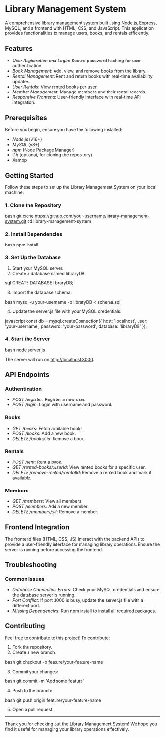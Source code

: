 # Library Management System

A comprehensive library management system built using Node.js, Express, MySQL, and a frontend with HTML, CSS, and JavaScript. This application provides functionalities to manage users, books, and rentals efficiently.

## Features

- *User Registration and Login*: Secure password hashing for user authentication.
- *Book Management*: Add, view, and remove books from the library.
- *Rental Management*: Rent and return books with real-time availability updates.
- *User Rentals*: View rented books per user.
- *Member Management*: Manage members and their rental records.
- *Responsive Frontend*: User-friendly interface with real-time API integration.

## Prerequisites

Before you begin, ensure you have the following installed:

- *Node.js* (v16+)
- *MySQL* (v8+)
- *npm* (Node Package Manager)
- *Git* (optional, for cloning the repository)
- Xampp

## Getting Started

Follow these steps to set up the Library Management System on your local machine:

### 1. Clone the Repository

bash
git clone https://github.com/your-username/library-management-system.git
cd library-management-system


### 2. Install Dependencies

bash
npm install


### 3. Set Up the Database

1. Start your MySQL server.
2. Create a database named libraryDB:

sql
CREATE DATABASE libraryDB;


3. Import the database schema:

bash
mysql -u your-username -p libraryDB < schema.sql


4. Update the server.js file with your MySQL credentials:

javascript
const db = mysql.createConnection({
    host: 'localhost',
    user: 'your-username',
    password: 'your-password',
    database: 'libraryDB'
});


### 4. Start the Server

bash
node server.js


The server will run on [http://localhost:3000](http://localhost:3000).

## API Endpoints

### Authentication

- *POST /register*: Register a new user.
- *POST /login*: Login with username and password.

### Books

- *GET /books*: Fetch available books.
- *POST /books*: Add a new book.
- *DELETE /books/:id*: Remove a book.

### Rentals

- *POST /rent*: Rent a book.
- *GET /rented-books/:userId*: View rented books for a specific user.
- *DELETE /remove-rented/:rentalId*: Remove a rented book and mark it available.

### Members

- *GET /members*: View all members.
- *POST /members*: Add a new member.
- *DELETE /members/:id*: Remove a member.

## Frontend Integration

The frontend files (HTML, CSS, JS) interact with the backend APIs to provide a user-friendly interface for managing library operations. Ensure the server is running before accessing the frontend.

## Troubleshooting

### Common Issues

- *Database Connection Errors*: Check your MySQL credentials and ensure the database server is running.
- *Port Conflict*: If port 3000 is busy, update the server.js file with a different port.
- *Missing Dependencies*: Run npm install to install all required packages.

## Contributing

Feel free to contribute to this project! To contribute:

1. Fork the repository.
2. Create a new branch:

bash
git checkout -b feature/your-feature-name


3. Commit your changes:

bash
git commit -m 'Add some feature'


4. Push to the branch:

bash
git push origin feature/your-feature-name


5. Open a pull request.

---

Thank you for checking out the Library Management System! We hope you find it useful for managing your library operations effectively.
